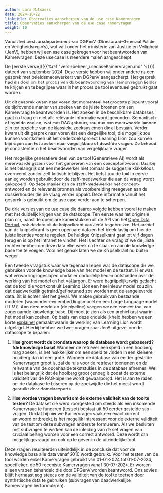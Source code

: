 ```yaml
---
author: Lara Mutsaers
date: 2024-10-22
linktitle: Observaties aanscherpen van de use case Kamervragen
title: Observaties aanscherpen van de use case Kamervragen
weight: 10
---
```


Vanuit het bestuursdepartement van DGPenV (Directoraat-Generaal Politie en Veiligheidsregio’s), wat valt onder het ministerie van Justitie en Veiligheid (JenV), hebben wij een use case gekregen voor het beantwoorden van Kamervragen. 
Deze use case is meerdere malen aangescherpt. 

De [eerste versie](({{%ref "versiebeheer_usecaseKamervragen.md" %}})) dateert van september 2024. Deze versie hebben wij onder andere na een gesprek met beleidsmedewerkers van DGPenV aangescherpt. 
Het gesprek had als doel om het proces van de beantwoording van Kamervragen helder te krijgen en te begrijpen waar in het proces de tool eventueel gebruikt gaat worden.

Uit dit gesprek kwam naar voren dat momenteel het grootste pijnpunt vooral de tijdrovende manier van zoeken van de juiste bronnen om een Kamervraag te beantwoorden is. Het zoeken in de beschikbare databases gaat nu traag en niet alle relevante informatie wordt gevonden. 
Semantisch- of hybride zoeken, wat met RAG gebeurt, zou dus een meerwaarde kunnen zijn ten opzichte van de klassieke zoeksystemen die al bestaan. 
Verder kwam uit dit gesprek naar voren dat een dergelijke tool, die mogelijk zou kunnen voortkomen uit het onderzoeksproject Learning Lion, zou kunnen bijdragen aan het zoeken naar vergelijkbare of dezelfde vragen. Zo behoud je consistentie in het beantwoorden van vergelijkbare vragen. 

Het mogelijke generatieve deel van de tool (Generatieve AI) wordt als meerwaarde gezien voor het genereren van een conceptantwoord. Daarbij is het belangrijk dat een medewerker niet zomaar de suggestie klakkeloos overneemt zonder zelf kritisch te blijven. 
Het liefst zou de tool in eerste aanleg worden gebruikt door de staff-medewerker die aan de vraag wordt gekoppeld. Op deze manier kan de staff-medewerker het concept-antwoord en de relevante bronnen als voorbereiding meegeven aan de dossierhouder die de vraag verder oppakt. 
Deze informatie vanuit het gesprek is gebruikt om de use case verder aan te scherpen.

De drie versies van de use case die daarop volgde hebben vooral te maken met het duidelijk krijgen van de datascope. 
Ten eerste was het originele plan om, naast de openbare kamerstukken uit de API van het [Open Data Portaal](https://opendata.tweedekamer.nl/), ook de data uit de knipselkrant van JenV te gebruiken. Het archief van de knipselkrant is geen openbare data en het bleek lastig om hier de juiste licenties voor te regelen. De huidige Knipselkrant gaat tot vijf dagen terug en is op het intranet te vinden. Het is echter de vraag of we de juiste rechten hebben om deze data elke week op te slaan en aan de knowledge base toe te voegen. Voor het gemak laten we de Knipselkrant nu buiten wegen. 

Een tweede vraagstuk waar we tegenaan liepen was de datascope die we gebruiken voor de knowledge base van het model en de testset. Hier was wat verwarring ingeslopen omdat er onduidelijkheden ontstonden over de werking van het model en het vakjargon. Er werd begrijpelijkerwijs gedacht dat de tool die voortkomt uit Learning Lion een heel nieuw model zou zijn, dat daadwerkelijk getraind/gefinetuned zou worden met de aangeleverde data. Dit is echter niet het geval. We maken gebruik van bestaande modellen (waaronder een embeddingsmodel en een Large Language model (LLM)). Aan deze modellen (de pipeline) voegen we een context toe, een zogenaamde knowledge base. Dit moet je zien als een archiefkast waarin het model kan zoeken. 
Op basis van deze onduidelijkheid hebben we een korte [explainer](https://github.com/SSC-ICT-Innovatie/LearningLion-kamervragen/blob/main/!%20project_docs/Explainer%20LearningLion%20(Kamervragen).pdf) gemaakt waarin de werking van Learning Lion wordt uitgelegd. Hierbij hebben we twee vragen naar JenV uitgezet om de datascope te bepalen:

1. <strong>Hoe groot wordt de brondata waarop de database wordt gebaseerd? (de knowledge base)</strong>
Wanneer de retriever een speld in een hooiberg mag zoeken, is het makkelijker om een speld te vinden in een kleinere hooiberg dan in een grote. Wanneer de database van eerder gestelde Kamervragen groot is, zal de ruis voor de retriever toenemen en de relevantie van de opgehaalde tekststukjes in de database afnemen. Wel is het belangrijk dat de hooiberg groot genoeg is zodat de externe validiteit van de RAG-pipeline wordt gewaarborgd. Het is aan te raden om de database te baseren op de zoekwijdte die het meest wordt gebruikt door domeinexperts.

2. <strong>Hoe worden vragen bewerkt om de externe validiteit van de tool te testen?</strong>
De dataset die werd voorgesteld om steeds als een inkomende Kamervraag te fungeren (testset) bestaat uit 50 eerder gestelde sub-vragen. Omdat bij nieuwe Kamervragen vaak een exact correct antwoord ontbreekt, is het mogelijk interessant voor de externe validiteit van de test om deze subvragen anders te formuleren. Als we besluiten met subvragen te werken kan de inleiding van de set vragen van cruciaal belang worden voor een correct antwoord. Deze wordt dan mogelijk gevraagd om ook op te geven in de uiteindelijke tool.

Deze vragen resulteerden uiteindelijk in de conclusie dat voor de knowledge base alle data vanaf 2010 wordt gebruikt. Voor het testen van de tool worden enkel Kamervragen gebruikt van 01-01-2024 tot 01-07-2024, specifieker: de 50 recentste Kamervragen vanaf 30-07-2024. Er worden alleen vragen behandeld die door DPGenV worden beantwoord.
Ons advies blijft hiernaast nog steeds om de validiteit van de tool te toetsen door synthetische data te gebruiken (subvragen van daadwerkelijke Kamervragen herformuleren).

